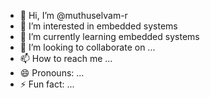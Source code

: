 - 👋 Hi, I’m @muthuselvam-r
- 👀 I’m interested in embedded systems
- 🌱 I’m currently learning embedded systems
- 💞️ I’m looking to collaborate on ...
- 📫 How to reach me ...
- 😄 Pronouns: ...
- ⚡ Fun fact: ...

<!---
muthuselvam-r/muthuselvam-r is a ✨ special ✨ repository because its `README.md` (this file) appears on your GitHub profile.
You can click the Preview link to take a look at your changes.
--->

